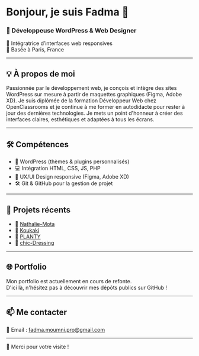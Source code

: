 
# Bonjour, je suis Fadma 👋

### 💼 Développeuse WordPress & Web Designer  
🎨 Intégratrice d’interfaces web responsives  
📍 Basée à Paris, France

---

## 💡 À propos de moi

Passionnée par le développement web, je conçois et intègre des sites WordPress sur mesure à partir de maquettes graphiques (Figma, Adobe XD).
Je suis diplômée de la formation Développeur Web chez OpenClassrooms et je continue à me former en autodidacte pour rester à jour des dernières technologies.
Je mets un point d'honneur à créer des interfaces claires, esthétiques et adaptées à tous les écrans.

---

## 🛠️ Compétences

- 🧩 WordPress (thèmes & plugins personnalisés)  
- 💻 Intégration HTML, CSS, JS, PHP  
- 🧠 UX/UI Design responsive (Figma, Adobe XD)  
- 🛠️ Git & GitHub pour la gestion de projet  

---

## 📁 Projets récents

- 🔹 [Nathalie-Mota](https://github.com/Fadma-MOUMNI/Nathalie-Mota)
- 🔸 [Koukaki](https://github.com/Fadma-MOUMNI/koukaki)
- 🔹 [PLANTY](https://github.com/Fadma-MOUMNI/PLANTY)
- 🔸 [chic-Dressing](https://github.com/Fadma-MOUMNI/chic-Dressing)

---

## 🌐 Portfolio

Mon portfolio est actuellement en cours de refonte.  
D'ici là, n'hésitez pas à découvrir mes dépôts publics sur GitHub !

---

## 📫 Me contacter

📩 Email : fadma.moumni.pro@gmail.com

---

🙏 Merci pour votre visite !

